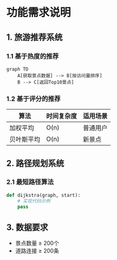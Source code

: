 # 功能需求说明

## 1. 旅游推荐系统
### 1.1 基于热度的推荐
```mermaid
graph TD
    A[获取景点数据] --> B[按访问量排序]
    B --> C[返回Top10景点]
```

### 1.2 基于评分的推荐
| 算法 | 时间复杂度 | 适用场景 |
|------|------------|----------|
| 加权平均 | O(n)       | 普通用户 |
| 贝叶斯平均 | O(n)      | 新景点 |

## 2. 路径规划系统
### 2.1 最短路径算法
```python
def dijkstra(graph, start):
    # 实现代码示例
    pass
```

## 3. 数据要求
- 景点数量 ≥ 200个
- 道路连接 ≥ 200条